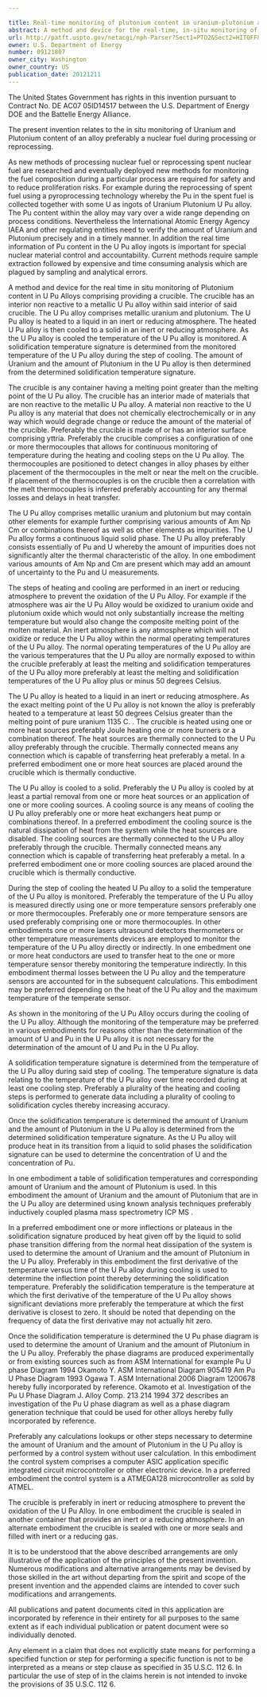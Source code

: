 ```yaml
---

title: Real-time monitoring of plutonium content in uranium-plutonium alloys
abstract: A method and device for the real-time, in-situ monitoring of Plutonium content in U—Pu Alloys comprising providing a crucible. The crucible has an interior non-reactive to a metallic U—Pu alloy within said interior of said crucible. The U—Pu alloy comprises metallic uranium and plutonium. The U—Pu alloy is heated to a liquid in an inert or reducing atmosphere. The heated U—Pu alloy is then cooled to a solid in an inert or reducing atmosphere. As the U—Pu alloy is cooled, the temperature of the U—Pu alloy is monitored. A solidification temperature signature is determined from the monitored temperature of the U—Pu alloy during the step of cooling. The amount of Uranium and the amount of Plutonium in the U—Pu alloy is then determined from the determined solidification temperature signature.
url: http://patft.uspto.gov/netacgi/nph-Parser?Sect1=PTO2&Sect2=HITOFF&p=1&u=%2Fnetahtml%2FPTO%2Fsearch-adv.htm&r=1&f=G&l=50&d=PALL&S1=09121807&OS=09121807&RS=09121807
owner: U.S. Department of Energy
number: 09121807
owner_city: Washington
owner_country: US
publication_date: 20121211
---
```

The United States Government has rights in this invention pursuant to Contract No. DE AC07 05ID14517 between the U.S. Department of Energy DOE and the Battelle Energy Alliance.

The present invention relates to the in situ monitoring of Uranium and Plutonium content of an alloy preferably a nuclear fuel during processing or reprocessing.

As new methods of processing nuclear fuel or reprocessing spent nuclear fuel are researched and eventually deployed new methods for monitoring the fuel composition during a particular process are required for safety and to reduce proliferation risks. For example during the reprocessing of spent fuel using a pyroprocessing technology whereby the Pu in the spent fuel is collected together with some U as ingots of Uranium Plutonium U Pu alloy. The Pu content within the alloy may vary over a wide range depending on process conditions. Nevertheless the International Atomic Energy Agency IAEA and other regulating entities need to verify the amount of Uranium and Plutonium precisely and in a timely manner. In addition the real time information of Pu content in the U Pu alloy ingots is important for special nuclear material control and accountability. Current methods require sample extraction followed by expensive and time consuming analysis which are plagued by sampling and analytical errors.

A method and device for the real time in situ monitoring of Plutonium content in U Pu Alloys comprising providing a crucible. The crucible has an interior non reactive to a metallic U Pu alloy within said interior of said crucible. The U Pu alloy comprises metallic uranium and plutonium. The U Pu alloy is heated to a liquid in an inert or reducing atmosphere. The heated U Pu alloy is then cooled to a solid in an inert or reducing atmosphere. As the U Pu alloy is cooled the temperature of the U Pu alloy is monitored. A solidification temperature signature is determined from the monitored temperature of the U Pu alloy during the step of cooling. The amount of Uranium and the amount of Plutonium in the U Pu alloy is then determined from the determined solidification temperature signature.

The crucible is any container having a melting point greater than the melting point of the U Pu alloy. The crucible has an interior made of materials that are non reactive to the metallic U Pu alloy. A material non reactive to the U Pu alloy is any material that does not chemically electrochemically or in any way which would degrade change or reduce the amount of the material of the crucible. Preferably the crucible is made of or has an interior surface comprising yttria. Preferably the crucible comprises a configuration of one or more thermocouples that allows for continuous monitoring of temperature during the heating and cooling steps on the U Pu alloy. The thermocouples are positioned to detect changes in alloy phases by either placement of the thermocouples in the melt or near the melt on the crucible. If placement of the thermocouples is on the crucible then a correlation with the melt thermocouples is inferred preferably accounting for any thermal losses and delays in heat transfer.

The U Pu alloy comprises metallic uranium and plutonium but may contain other elements for example further comprising various amounts of Am Np Cm or combinations thereof as well as other elements as impurities. The U Pu alloy forms a continuous liquid solid phase. The U Pu alloy preferably consists essentially of Pu and U whereby the amount of impurities does not significantly alter the thermal characteristic of the alloy. In one embodiment various amounts of Am Np and Cm are present which may add an amount of uncertainty to the Pu and U measurements.

The steps of heating and cooling are performed in an inert or reducing atmosphere to prevent the oxidation of the U Pu Alloy. For example if the atmosphere was air the U Pu Alloy would be oxidized to uranium oxide and plutonium oxide which would not only substantially increase the melting temperature but would also change the composite melting point of the molten material. An inert atmosphere is any atmosphere which will not oxidize or reduce the U Pu alloy within the normal operating temperatures of the U Pu alloy. The normal operating temperatures of the U Pu alloy are the various temperatures that the U Pu alloy are normally exposed to within the crucible preferably at least the melting and solidification temperatures of the U Pu alloy more preferably at least the melting and solidification temperatures of the U Pu alloy plus or minus 50 degrees Celsius.

The U Pu alloy is heated to a liquid in an inert or reducing atmosphere. As the exact melting point of the U Pu alloy is not known the alloy is preferably heated to a temperature at least 50 degrees Celsius greater than the melting point of pure uranium 1135 C. . The crucible is heated using one or more heat sources preferably Joule heating one or more burners or a combination thereof. The heat sources are thermally connected to the U Pu alloy preferably through the crucible. Thermally connected means any connection which is capable of transferring heat preferably a metal. In a preferred embodiment one or more heat sources are placed around the crucible which is thermally conductive.

The U Pu alloy is cooled to a solid. Preferably the U Pu alloy is cooled by at least a partial removal from one or more heat sources or an application of one or more cooling sources. A cooling source is any means of cooling the U Pu alloy preferably one or more heat exchangers heat pump or combinations thereof. In a preferred embodiment the cooling source is the natural dissipation of heat from the system while the heat sources are disabled. The cooling sources are thermally connected to the U Pu alloy preferably through the crucible. Thermally connected means any connection which is capable of transferring heat preferably a metal. In a preferred embodiment one or more cooling sources are placed around the crucible which is thermally conductive.

During the step of cooling the heated U Pu alloy to a solid the temperature of the U Pu alloy is monitored. Preferably the temperature of the U Pu alloy is measured directly using one or more temperature sensors preferably one or more thermocouples. Preferably one or more temperature sensors are used preferably comprising one or more thermocouples. In other embodiments one or more lasers ultrasound detectors thermometers or other temperature measurements devices are employed to monitor the temperature of the U Pu alloy directly or indirectly. In one embedment one or more heat conductors are used to transfer heat to the one or more temperature sensor thereby monitoring the temperature indirectly. In this embodiment thermal losses between the U Pu alloy and the temperature sensors are accounted for in the subsequent calculations. This embodiment may be preferred depending on the heat of the U Pu alloy and the maximum temperature of the temperate sensor.

As shown in the monitoring of the U Pu Alloy occurs during the cooling of the U Pu alloy. Although the monitoring of the temperature may be preferred in various embodiments for reasons other than the determination of the amount of U and Pu in the U Pu alloy it is not necessary for the determination of the amount of U and Pu in the U Pu alloy.

A solidification temperature signature is determined from the temperature of the U Pu alloy during said step of cooling. The temperature signature is data relating to the temperature of the U Pu alloy over time recorded during at least one cooling step. Preferably a plurality of the heating and cooling steps is performed to generate data including a plurality of cooling to solidification cycles thereby increasing accuracy.

Once the solidification temperature is determined the amount of Uranium and the amount of Plutonium in the U Pu alloy is determined from the determined solidification temperature signature. As the U Pu alloy will produce heat in its transition from a liquid to solid phases the solidification signature can be used to determine the concentration of U and the concentration of Pu.

In one embodiment a table of solidification temperatures and corresponding amount of Uranium and the amount of Plutonium is used. In this embodiment the amount of Uranium and the amount of Plutonium that are in the U Pu alloy are determined using known analysis techniques preferably inductively coupled plasma mass spectrometry ICP MS .

In a preferred embodiment one or more inflections or plateaus in the solidification signature produced by heat given off by the liquid to solid phase transition differing from the normal heat dissipation of the system is used to determine the amount of Uranium and the amount of Plutonium in the U Pu alloy. Preferably in this embodiment the first derivative of the temperature versus time of the U Pu alloy during cooling is used to determine the inflection point thereby determining the solidification temperature. Preferably the solidification temperature is the temperature at which the first derivative of the temperature of the U Pu alloy shows significant deviations more preferably the temperature at which the first derivative is closest to zero. It should be noted that depending on the frequency of data the first derivative may not actually hit zero.

Once the solidification temperature is determined the U Pu phase diagram is used to determine the amount of Uranium and the amount of Plutonium in the U Pu alloy. Preferably the phase diagrams are produced experimentally or from existing sources such as from ASM International for example Pu U phase Diagram 1994 Okamoto Y. ASM International Diagram 905419 Am Pu U Phase Diagram 1993 Ogawa T. ASM International 2006 Diagram 1200678 hereby fully incorporated by reference. Okamoto et al. Investigation of the Pu U Phase Diagram J. Alloy Comp. 213 214 1994 372 describes an investigation of the Pu U phase diagram as well as a phase diagram generation technique that could be used for other alloys hereby fully incorporated by reference.

Preferably any calculations lookups or other steps necessary to determine the amount of Uranium and the amount of Plutonium in the U Pu alloy is performed by a control system without user calculation. In this embodiment the control system comprises a computer ASIC application specific integrated circuit microcontroller or other electronic device. In a preferred embodiment the control system is a ATMEGA128 microcontroller as sold by ATMEL.

The crucible is preferably in inert or reducing atmosphere to prevent the oxidation of the U Pu Alloy. In one embodiment the crucible is sealed in another container that provides an inert or a reducing atmosphere. In an alternate embodiment the crucible is sealed with one or more seals and filled with inert or a reducing gas.

It is to be understood that the above described arrangements are only illustrative of the application of the principles of the present invention. Numerous modifications and alternative arrangements may be devised by those skilled in the art without departing from the spirit and scope of the present invention and the appended claims are intended to cover such modifications and arrangements.

All publications and patent documents cited in this application are incorporated by reference in their entirety for all purposes to the same extent as if each individual publication or patent document were so individually denoted.

Any element in a claim that does not explicitly state means for performing a specified function or step for performing a specific function is not to be interpreted as a means or step clause as specified in 35 U.S.C. 112 6. In particular the use of step of in the claims herein is not intended to invoke the provisions of 35 U.S.C. 112 6.

